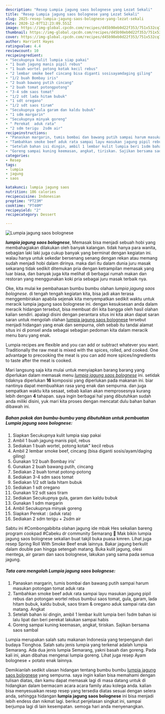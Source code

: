 ```yaml
---
description: "Resep Lumpia jagung saos bolognese yang Lezat Sekali"
title: "Resep Lumpia jagung saos bolognese yang Lezat Sekali"
slug: 2025-resep-lumpia-jagung-saos-bolognese-yang-lezat-sekali
date: 2020-12-07T12:23:09.551Z
image: https://img-global.cpcdn.com/recipes/d45b98eb0d22f353/751x532cq70/lumpia-jagung-saos-bolognese-foto-resep-utama.jpg
thumbnail: https://img-global.cpcdn.com/recipes/d45b98eb0d22f353/751x532cq70/lumpia-jagung-saos-bolognese-foto-resep-utama.jpg
cover: https://img-global.cpcdn.com/recipes/d45b98eb0d22f353/751x532cq70/lumpia-jagung-saos-bolognese-foto-resep-utama.jpg
author: Harriett Hayes
ratingvalue: 4.4
reviewcount: 10
recipeingredient:
- "Secukupnya kulit lumpia siap pakai"
- "1 buah jagung manis pipil rebus"
- "1 buah wortel potong kotak kecil rebus"
- "2 lembar smoke beef cincang bisa diganti sosisayamdaging giling"
- "1/2 buah Bombay iris"
- "2 buah bawang putih cincang"
- "2 buah tomat potongpotong"
- "3-4 sdm saos tomat"
- "1/2 sdt lada hitam bubuk"
- "1 sdt oregano"
- "1/2 sdt saos tiram"
- "Secukupnya gula garam dan kaldu bubuk"
- "1 sdm margarin"
- "Secukupnya minyak goreng"
- " Perekat  aduk rata"
- "2 sdm terigu  2sdm air"
recipeinstructions:
- "Panaskan margarin, tumis bombai dan bawang putih sampai harum masukan potongan tomat aduk rata"
- "Tambahkan smoke beef aduk rata sampai layu masukan jagung pipil rebus dan potongan wortel rebus bumbui saos tomat, gula, garam, lada hitam bubuk, kaldu bubuk, saos tiram &amp; oregano aduk sampai rata dan matang. Angkat"
- "Setelah bahan isi dingin, ambil 1 lembar kulit lumpia beri 1sdm bahan isi lalu lipat dan beri perekat lakukan sampai habis"
- "Goreng sampai kuning keemasan, angkat, tiriskan. Sajikan bersama saos sambal"
categories:
- Resep
tags:
- lumpia
- jagung
- saos

katakunci: lumpia jagung saos 
nutrition: 186 calories
recipecuisine: Indonesian
preptime: "PT23M"
cooktime: "PT40M"
recipeyield: "2"
recipecategory: Dessert

---
```



![Lumpia jagung saos bolognese](https://img-global.cpcdn.com/recipes/d45b98eb0d22f353/751x532cq70/lumpia-jagung-saos-bolognese-foto-resep-utama.jpg)

<b><i>lumpia jagung saos bolognese</i></b>, Memasak bisa menjadi sebuah hobi yang membahagiakan dilakukan oleh banyak kalangan. tidak hanya para wanita, sebagian laki laki juga cukup banyak yang berminat dengan kegiatan ini. walau hanya untuk sekedar bersenang senang dengan rekan atau memang sudah menjadi hobi dalam dirinya. maka dari itu dalam dunia juru masak sekarang tidak sedikit ditemukan pria dengan ketrampilan memasak yang luar biasa, dan banyak juga kita melihat di berbagai rumah makan dan restoran yang menggunakan koki pria sebagai juru masak terbaik nya.

Oke, kita mulai ke pembahasan bumbu bumbu olahan <i>lumpia jagung saos bolognese</i>. di tengah tengah kegiatan kita, bisa jadi akan terasa menggembirakan apabila sejenak kita menyempatkan sedikit waktu untuk meracik lumpia jagung saos bolognese ini. dengan kesuksesan anda dalam meracik hidangan tersebut, bisa membuat diri kita bangga oleh hasil olahan kalian sendiri. apalagi disini dengan perantara situs ini kita akan dapat saran saran untuk mengolah olahan <u>lumpia jagung saos bolognese</u> tersebut menjadi hidangan yang enak dan sempurna, oleh sebab itu tandai alamat situs ini di ponsel anda sebagai sebagian pedoman kita dalam meracik menu baru yang enak.

Lumpia recipes are flexible and you can add or subtract whatever you want. Traditionally the raw meat is mixed with the spices, rolled, and cooked. One advantage to precooking the meat is you can add more spices/ingredients to taste after the meat is cooked.


Mari langsung saja kita mulai untuk menyiapkan barang barang yang diperlukan dalam memasak menu <u><i>lumpia jagung saos bolognese</i></u> ini. setidak tidaknya diperlukan <b>16</b> komposisi yang diperlukan pada makanan ini. biar nantinya dapat membuahkan rasa yang enak dan sempurna. dan juga sempatkan waktu kita sesaat, sebab kalian akan memprosesnya kurang lebih dengan <b>4</b> tahapan. saya ingin berbagai hal yang dibutuhkan sudah anda miliki disini, yuk mari kita proses dengan mencatat dulu bahan bahan dibawah ini.

<!--inarticleads1-->

##### Bahan pokok dan bumbu-bumbu yang dibutuhkan untuk pembuatan Lumpia jagung saos bolognese:

1. Siapkan Secukupnya kulit lumpia siap pakai
1. Ambil 1 buah jagung manis pipil, rebus
1. Sediakan 1 buah wortel, potong kotak&#34; kecil rebus
1. Ambil 2 lembar smoke beef, cincang (bisa diganti sosis/ayam/daging giling)
1. Gunakan 1/2 buah Bombay iris&#39;
1. Gunakan 2 buah bawang putih, cincang
1. Sediakan 2 buah tomat potong-potong
1. Sediakan 3-4 sdm saos tomat
1. Sediakan 1/2 sdt lada hitam bubuk
1. Sediakan 1 sdt oregano
1. Gunakan 1/2 sdt saos tiram
1. Sediakan Secukupnya gula, garam dan kaldu bubuk
1. Gunakan 1 sdm margarin
1. Ambil Secukupnya minyak goreng
1. Siapkan  Perekat : (aduk rata)
1. Sediakan 2 sdm terigu + 2sdm air


Sabtu ini #Combongabibita olahan jagung ide mbak Hes sekalian bareng program cookpad #Cabeku dr community Semarang 🤗 Mak bikin lumpia jagung saos bolognese sekalian buat takjil buka puasa kmren. Lihat juga resep Spring Roll With Smoke Beef enak lainnya. Bakar jagung berkulit dalam double pan hingga setengah matang. Buka kulit jagung, olesi mentega, air garam dan saos bolognese, lakukan yang sama pada semua jagung. 

<!--inarticleads2-->

##### Tata cara mengolah Lumpia jagung saos bolognese:

1. Panaskan margarin, tumis bombai dan bawang putih sampai harum masukan potongan tomat aduk rata
1. Tambahkan smoke beef aduk rata sampai layu masukan jagung pipil rebus dan potongan wortel rebus bumbui saos tomat, gula, garam, lada hitam bubuk, kaldu bubuk, saos tiram &amp; oregano aduk sampai rata dan matang. Angkat
1. Setelah bahan isi dingin, ambil 1 lembar kulit lumpia beri 1sdm bahan isi lalu lipat dan beri perekat lakukan sampai habis
1. Goreng sampai kuning keemasan, angkat, tiriskan. Sajikan bersama saos sambal


Lumpia merupakan salah satu makanan Indonesia yang terpengaruh dari budaya Tionghoa. Salah satu jenis lumpia yang terkenal adalah lumpia Semarang. Ada dua jenis lumpia Semarang, yakni basah dan goreng. Pada kali ini, akan dibahas mengenai lumpia goreng. Lihat juga resep Ayam bolognese + potato enak lainnya. 

Demikianlah sedikit ulasan hidangan tentang bumbu bumbu <u>lumpia jagung saos bolognese</u> yang sempurna. saya ingin kalian bisa memahami dengan tulisan diatas, dan kamu dapat memasak lagi di masa datang untuk di hidangkan dalam bermacam acara acara family atau kolega anda. kalian bisa menyesuaikan resep resep yang tersedia diatas sesuai dengan selera anda, sehingga hidangan <b>lumpia jagung saos bolognese</b> ini bisa menjadi lebih endess dan nikmat lagi. berikut penjelasan singkat ini, sampai berjumpa lagi di lain kesempatan. semoga hari anda menyenangkan.

